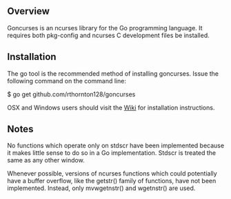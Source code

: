 Overview
--------
Goncurses is an ncurses library for the Go programming language. It
requires both pkg-config and ncurses C development files be installed.

Installation
------------
The go tool is the recommended method of installing goncurses. Issue the
following command on the command line:

$ go get github.com/rthornton128/goncurses

OSX and Windows users should visit the 
[Wiki](https://github.com/rthornton128/goncurses/wiki) for installation
instructions.

Notes
-----

No functions which operate only on stdscr have been implemented because 
it makes little sense to do so in a Go implementation. Stdscr is treated the
same as any other window.

Whenever possible, versions of ncurses functions which could potentially
have a buffer overflow, like the getstr() family of functions, have not been
implemented. Instead, only mvwgetnstr() and wgetnstr() are used.
